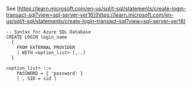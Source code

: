 See [https://learn.microsoft.com/en-us/sql/t-sql/statements/create-login-transact-sql?view=sql-server-ver16](https://learn.microsoft.com/en-us/sql/t-sql/statements/create-login-transact-sql?view=sql-server-ver16)
```
-- Syntax for Azure SQL Database
CREATE LOGIN login_name
  { 
    FROM EXTERNAL PROVIDER
    | WITH <option_list> [,..] 
  }

<option_list> ::=
    PASSWORD = { 'password' }
    [ , SID = sid ]
```
